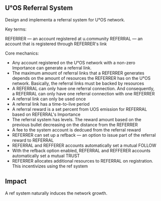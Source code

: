 U°OS Referral System
---------------------------

Design and implementa a referral system for U°OS network.

Key terms:

REFERRER — an account registered at u.community
REFERRAL — an account that is registered through REFERRER's link

Core mechanics:

* Any account registered on the U°OS network with a non-zero Importance can generate a referral link.
* The maximum amount of referral links that a REFERRER generates depends on the amount of resources the REFERRER has on the U°OS network. Basically, the referral links must be backed by resources
* A REFERRAL can only have one referral connection. And consequently, a REFERRAL can only have one referral connection with one REFERRER
* A referral link can only be used once
* A referral link has a time-to-live period
* A referral reward is a set percent from UOS emission for REFERRAL based on REFERRAL's Importance
* The referral system has levels. The reward amount based on the previous bullet decreasing on the distance from the REFERRER
* A fee to the system account is dedcued from the referral reward
* REFERRER can set up a refback — an option to issue part of the referral reward to REFERRAL
* REFERRAL and REFFERER accounts automatically set a mutual FOLLOW
* With the refback option enabled, REFERRAL and REFFERER accounts automatically set a mutual TRUST
* REFERRER allocates additional resources to REFERRAL on registration. This incentivizes using the ref system

Impact
-------

A ref system naturally induces the network growth.
